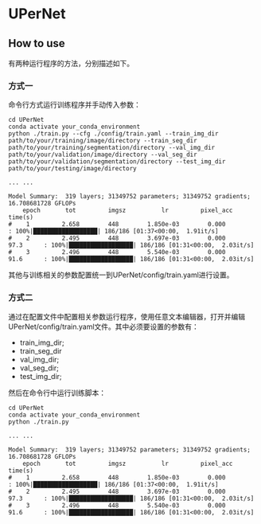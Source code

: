 # UPerNet


## How to use
有两种运行程序的方法，分别描述如下。
### 方式一
命令行方式运行训练程序并手动传入参数：
```
cd UPerNet
conda activate your_conda_environment
python ./train.py --cfg ./config/train.yaml --train_img_dir path/to/your/training/image/directory --train_seg_dir path/to/your/training/segmentation/directory --val_img_dir path/to/your/validation/image/directory --val_seg_dir path/to/your/validation/segmentation/directory --test_img_dir path/to/your/testing/image/directory

... ...

Model Summary:  319 layers; 31349752 parameters; 31349752 gradients; 16.708681728 GFLOPs
    epoch       tot         imgsz          lr         pixel_acc         time(s)
#    1         2.658        448        1.850e-03        0.000                    : 100%|██████████████████| 186/186 [01:37<00:00,  1.91it/s]
#    2         2.495        448        3.697e-03        0.000          97.3      : 100%|██████████████████| 186/186 [01:31<00:00,  2.03it/s]
#    3         2.496        448        5.540e-03        0.000          91.6      : 100%|██████████████████| 186/186 [01:31<00:00,  2.03it/s]
```
其他与训练相关的参数配置统一到UPerNet/config/train.yaml进行设置。
### 方式二
通过在配置文件中配置相关参数运行程序，使用任意文本编辑器，打开并编辑UPerNet/config/train.yaml文件。其中必须要设置的参数有：
+ train_img_dir;
+ train_seg_dir
+ val_img_dir;
+ val_seg_dir;
+ test_img_dir;

然后在命令行中运行训练脚本：

```
cd UPerNet
conda activate your_conda_environment
python ./train.py

... ...

Model Summary:  319 layers; 31349752 parameters; 31349752 gradients; 16.708681728 GFLOPs
    epoch       tot         imgsz          lr         pixel_acc         time(s)
#    1         2.658        448        1.850e-03        0.000                    : 100%|██████████████████| 186/186 [01:37<00:00,  1.91it/s]
#    2         2.495        448        3.697e-03        0.000          97.3      : 100%|██████████████████| 186/186 [01:31<00:00,  2.03it/s]
#    3         2.496        448        5.540e-03        0.000          91.6      : 100%|██████████████████| 186/186 [01:31<00:00,  2.03it/s]

```